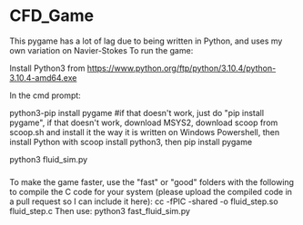 # CFD_Game
This pygame has a lot of lag due to being written in Python, and uses my own variation on Navier-Stokes
To run the game:

Install Python3 from https://www.python.org/ftp/python/3.10.4/python-3.10.4-amd64.exe

In the cmd prompt:

python3-pip install pygame #if that doesn't work, just do "pip install pygame", if that doesn't work, download MSYS2, download scoop from scoop.sh and install it the way it is written on Windows Powershell, then install Python with scoop install python3, then pip install pygame

python3 fluid_sim.py



#####
To make the game faster, use the "fast" or "good" folders with the following to compile the C code for your system (please upload the compiled code in a pull request so I can include it here):
cc -fPIC -shared -o fluid_step.so fluid_step.c
Then use:
python3 fast_fluid_sim.py
